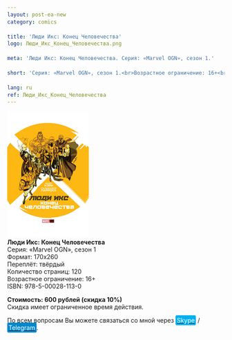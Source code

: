 ```yaml
---
layout: post-ea-new
category: comics

title: 'Люди Икс: Конец Человечества'
logo: Люди_Икс_Конец_Человечества.png

meta: 'Люди Икс: Конец Человечества. Серия: «Marvel OGN», сезон 1.'

short: 'Серия: «Marvel OGN», сезон 1.<br>Возрастное ограничение: 16+<br>ISBN: 978-5-00028-113-0'

lang: ru
ref: Люди_Икс_Конец_Человечества
---
```


<a data-fancybox="gallery" href="/img/comics/Люди_Икс_Конец_Человечества.png"><img src="/img/comics/Люди_Икс_Конец_Человечества.png" alt=""></a>  
**Люди Икс: Конец Человечества**  
Серия: «Marvel OGN», сезон 1  
Формат: 170х260  
Переплёт: твёрдый  
Количество страниц: 120  
Возрастное ограничение: 16+  
ISBN: 978-5-00028-113-0

**Стоимость: 600 рублей (скидка 10%)**  
Скидка имеет ограниченное время действия.

По всем вопросам Вы можете связаться со мной через <a href="skype:chutkoy89?call" target="_blank"><span style="background-color:#00aff0; color:white; padding:3px; border-radius: 3px">Skype</span></a> / <a href="https://t.me/chutkoy" target="_blank"><span style="background-color:#0088cc; color:white; padding:3px; border-radius: 3px">Telegram</span></a>.
